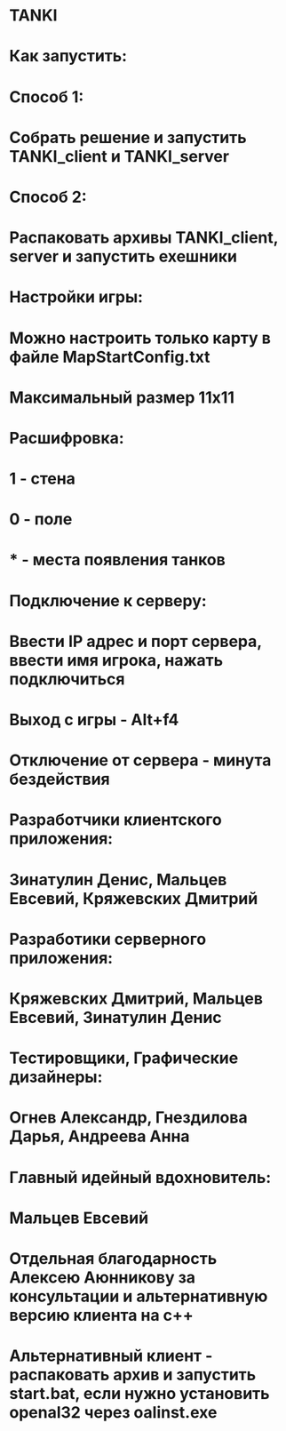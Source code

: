 # TANKI

# Как запустить:
# Способ 1:
#    Собрать решение и запустить TANKI_client и TANKI_server
#  Способ 2:
#    Распаковать архивы TANKI_client, server и запустить exeшники
#    
# Настройки игры:
#  Можно настроить только карту в файле MapStartConfig.txt
#    Максимальный размер 11х11
#    Расшифровка:
#      1 - стена
#      0 - поле
#      * - места появления танков
#
# Подключение к серверу:
#  Ввести IP адрес и порт сервера, ввести имя игрока, нажать подключиться
#
# Выход с игры - Alt+f4
# Отключение от сервера - минута бездействия
#
# Разработчики клиентского приложения:
#  Зинатулин Денис, Мальцев Евсевий, Кряжевских Дмитрий
# Разработики серверного приложения:
#  Кряжевских Дмитрий, Мальцев Евсевий, Зинатулин Денис
# Тестировщики, Графические дизайнеры:
#  Огнев Александр, Гнездилова Дарья, Андреева Анна
# Главный идейный вдохновитель:
#  Мальцев Евсевий
# Отдельная благодарность Алексею Аюнникову за консультации и альтернативную версию клиента на с++
# Альтернативный клиент - распаковать архив и запустить start.bat, если нужно установить openal32 через oalinst.exe

